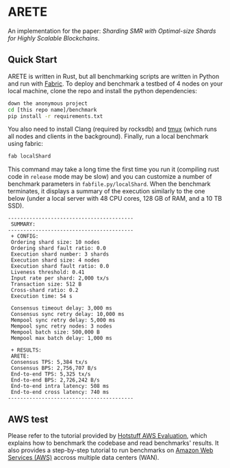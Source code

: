 # ARETE
An implementation for the paper: *Sharding SMR with Optimal-size Shards for Highly Scalable Blockchains*.

## Quick Start

ARETE is written in Rust, but all benchmarking scripts are written in Python and run with [Fabric](http://www.fabfile.org/).
To deploy and benchmark a testbed of 4 nodes on your local machine, clone the repo and install the python dependencies:

```bash
down the anonymous project
cd [this repo name]/benchmark
pip install -r requirements.txt
```

You also need to install Clang (required by rocksdb) and [tmux](https://linuxize.com/post/getting-started-with-tmux/#installing-tmux) (which runs all nodes and clients in the background). Finally, run a local benchmark using fabric:

```bash
fab localShard
```

This command may take a long time the first time you run it (compiling rust code in `release` mode may be slow) and you can customize a number of benchmark parameters in `fabfile.py/localShard`. When the benchmark terminates, it displays a summary of the execution similarly to the one below (under a local server with 48 CPU cores, 128 GB of RAM, and a 10 TB SSD).

```text
-----------------------------------------
 SUMMARY:
-----------------------------------------
 + CONFIG:
 Ordering shard size: 10 nodes
 Ordering shard fault ratio: 0.0 
 Execution shard number: 3 shards
 Execution shard size: 4 nodes
 Execution shard fault ratio: 0.0 
 Liveness threshold: 0.41 
 Input rate per shard: 2,000 tx/s
 Transaction size: 512 B
 Cross-shard ratio: 0.2 
 Execution time: 54 s

 Consensus timeout delay: 3,000 ms
 Consensus sync retry delay: 10,000 ms
 Mempool sync retry delay: 5,000 ms
 Mempool sync retry nodes: 3 nodes
 Mempool batch size: 500,000 B
 Mempool max batch delay: 1,000 ms

 + RESULTS:
 ARETE:
 Consensus TPS: 5,384 tx/s
 Consensus BPS: 2,756,707 B/s
 End-to-end TPS: 5,325 tx/s
 End-to-end BPS: 2,726,242 B/s
 End-to-end intra latency: 508 ms
 End-to-end cross latency: 740 ms
-----------------------------------------
```

## AWS test
Please refer to the tutorial provided by [Hotstuff AWS Evaluation](https://github.com/asonnino/hotstuff/wiki/AWS-Benchmarks), which explains how to benchmark the codebase and read benchmarks' results. It also provides a step-by-step tutorial to run benchmarks on [Amazon Web Services (AWS)](https://aws.amazon.com) accross multiple data centers (WAN).